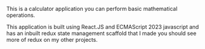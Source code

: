 This is a calculator application you can perform basic mathematical operations.

This application is built using React.JS and ECMAScript 2023 javascript and has an inbuilt redux state management scaffold that I made you should see more of redux on my other projects.
